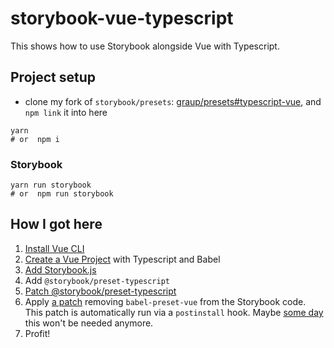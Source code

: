 # storybook-vue-typescript

This shows how to use Storybook alongside Vue with Typescript.

## Project setup
- clone my fork of `storybook/presets`: [graup/presets#typescript-vue](https://github.com/graup/presets/tree/typescript-vue/packages/preset-typescript), and `npm link` it into here

```
yarn
# or  npm i
```
### Storybook
```
yarn run storybook
# or  npm run storybook
```

## How I got here

1. [Install Vue CLI](https://cli.vuejs.org/guide/installation.html)
2. [Create a Vue Project](https://cli.vuejs.org/guide/creating-a-project.html) with Typescript and Babel
3. [Add Storybook.js](https://storybook.js.org/docs/guides/guide-vue/)
4. Add `@storybook/preset-typescript`
5. [Patch @storybook/preset-typescript](https://github.com/graup/presets/commit/01c06f95dea635d3b739931c420e5cba44a2139a)
6. Apply [a patch](./patches/@storybook+vue+5.3.14.patch) removing `babel-preset-vue` from the Storybook code. This patch is automatically run via a `postinstall` hook. Maybe [some day](https://github.com/storybookjs/storybook/issues/4475) this won't be needed anymore.
7. Profit!
